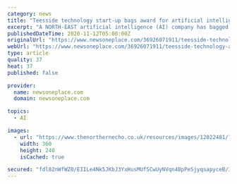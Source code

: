 ```yaml
---
category: news
title: "Teesside technology start-up bags award for artificial intelligence use"
excerpt: "A NORTH-EAST artificial intelligence (AI) company has bagged an impressive accolade for its use of emerging technology."
publishedDateTime: 2020-11-12T05:00:00Z
originalUrl: "https://www.newsoneplace.com/36926071911/teesside-technology-artificial"
webUrl: "https://www.newsoneplace.com/36926071911/teesside-technology-artificial"
type: article
quality: 37
heat: 37
published: false

provider:
  name: newsoneplace.com
  domain: newsoneplace.com

topics:
  - AI

images:
  - url: "https://www.thenorthernecho.co.uk/resources/images/12022481/?type=app&htype=0"
    width: 360
    height: 240
    isCached: true

secured: "fdl82nWfWZ0/EIILe4Nk5JKbJ3YxHusMUfSCwUyNVqn4BpPeSjyqsapyceB/IFwGgs0kda9w2KcZnCJ2o2WR2KrlTyhPsevutvsrstVIUtyWTuvvoU1+LfUvJQTlWOlcct51uoG1w//QAjm5Xl+0LUJmk5yBP0ZnX4PhhkyyRt6sGXG5aJ/Wf7Qh/+ioLOTyUbwBfX1go/p3RVldB1oeATzr7Eao2RRgCiPiDD18WM+BkPYKGNgj9NjoOQRmppoRvkqTERECqfn+9H75QfTGrpV2Eq47Hi/IaoFuAUjax/OxbsjIT00PM3bEsD5rn+VogOWNwLJub3ro8URo6hu57p1f+E0NnXJjyXYOGSLR55I=;XualhcIJ1c2/4y1lLXkxYQ=="
---
```


